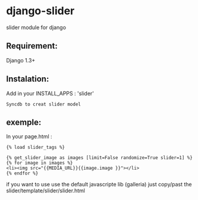 django-slider
=============

slider module for django

Requirement:
------------

Django 1.3+

Instalation:
------------

Add in your INSTALL_APPS : 'slider'

    Syncdb to creat slider model

exemple:
-------

In your page.html :

    {% load slider_tags %}

    {% get_slider_image as images [limit=False randomize=True slider=1] %}
    {% for image in images %}
    <li><img src="{{MEDIA_URL}}{{image.image }}"></li>
    {% endfor %}

if you want to use use the default javascripte lib (galleria) just copy/past the slider/template/slider/slider.html

